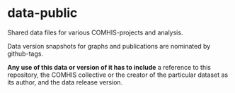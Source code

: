 # data-public
Shared data files for various COMHIS-projects and analysis.

Data version snapshots for graphs and publications are nominated by github-tags.

**Any use of this data or version of it has to include** a reference to this repository, the COMHIS collective or the creator of the particular dataset as its author, and the data release version.
